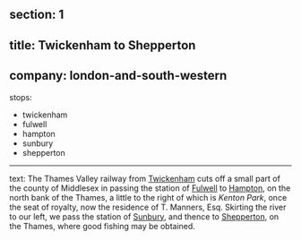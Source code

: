 ﻿section: 1
----
title: Twickenham to Shepperton
----
company: london-and-south-western
----
stops:
- twickenham
- fulwell
- hampton
- sunbury
- shepperton
----
text: The Thames Valley railway from [Twickenham](/stations/twickenham) cuts off a small part of the county of Middlesex in passing the station of [Fulwell](/stations/fulwell) to [Hampton](/stations/hampton), on the north bank of the Thames, a little to the right of which is *Kenton Park*, once the seat of royalty, now the residence of T. Manners, Esq. Skirting the river to our left, we pass the station of [Sunbury](/stations/sunbury), and thence to [Shepperton](/stations/shepperton), on the Thames, where good fishing may be obtained.
